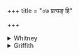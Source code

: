 +++
title = "०७ प्रत्यङ् हि"

+++

<details><summary>Whitney</summary>

### Translation
7. Since thou hast come into being reverted (*pratyáñc*), having  
reverted fruit, do thou repel (*yu*) from me all curses, \[repel\] very  
far the deadly weapon.

### Notes
The verse is nearly repeated as vii. 65. i. Ppp. has for **c, d**.  
*pratīṣkṛtyā amuṁ kṛtyākṛtaṁ jahi*. The comm. reads in **b** *-phala*,  
vocative; regarding, of course, the *apāmārga* plant as addressed.
</details>

<details><summary>Griffith</summary>

For thou hast grown reverted, and turned backward also is thy fruit. Remove all curses far from me, keep most remote the stroke of death.
</details>
